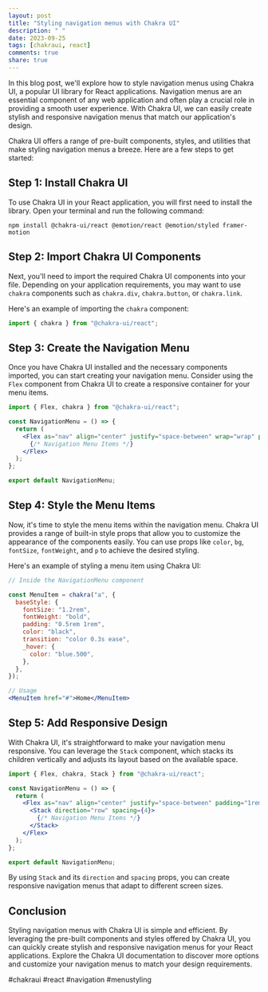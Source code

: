 ```yaml
---
layout: post
title: "Styling navigation menus with Chakra UI"
description: " "
date: 2023-09-25
tags: [chakraui, react]
comments: true
share: true
---
```


In this blog post, we'll explore how to style navigation menus using Chakra UI, a popular UI library for React applications. Navigation menus are an essential component of any web application and often play a crucial role in providing a smooth user experience. With Chakra UI, we can easily create stylish and responsive navigation menus that match our application's design.

Chakra UI offers a range of pre-built components, styles, and utilities that make styling navigation menus a breeze. Here are a few steps to get started:

## Step 1: Install Chakra UI

To use Chakra UI in your React application, you will first need to install the library. Open your terminal and run the following command:

```
npm install @chakra-ui/react @emotion/react @emotion/styled framer-motion
```

## Step 2: Import Chakra UI Components

Next, you'll need to import the required Chakra UI components into your file. Depending on your application requirements, you may want to use `chakra` components such as `chakra.div`, `chakra.button`, or `chakra.link`.

Here's an example of importing the `chakra` component:

```jsx
import { chakra } from "@chakra-ui/react";
```

## Step 3: Create the Navigation Menu

Once you have Chakra UI installed and the necessary components imported, you can start creating your navigation menu. Consider using the `Flex` component from Chakra UI to create a responsive container for your menu items.

```jsx
import { Flex, chakra } from "@chakra-ui/react";

const NavigationMenu = () => {
  return (
    <Flex as="nav" align="center" justify="space-between" wrap="wrap" padding="1rem">
      {/* Navigation Menu Items */}
    </Flex>
  );
};

export default NavigationMenu;
```

## Step 4: Style the Menu Items

Now, it's time to style the menu items within the navigation menu. Chakra UI provides a range of built-in style props that allow you to customize the appearance of the components easily. You can use props like `color`, `bg`, `fontSize`, `fontWeight`, and `p` to achieve the desired styling.

Here's an example of styling a menu item using Chakra UI:

```jsx
// Inside the NavigationMenu component

const MenuItem = chakra("a", {
  baseStyle: {
    fontSize: "1.2rem",
    fontWeight: "bold",
    padding: "0.5rem 1rem",
    color: "black",
    transition: "color 0.3s ease",
    _hover: {
      color: "blue.500",
    },
  },
});

// Usage
<MenuItem href="#">Home</MenuItem>
```

## Step 5: Add Responsive Design

With Chakra UI, it's straightforward to make your navigation menu responsive. You can leverage the `Stack` component, which stacks its children vertically and adjusts its layout based on the available space.

```jsx
import { Flex, chakra, Stack } from "@chakra-ui/react";

const NavigationMenu = () => {
  return (
    <Flex as="nav" align="center" justify="space-between" padding="1rem">
      <Stack direction="row" spacing={4}>
        {/* Navigation Menu Items */}
      </Stack>
    </Flex>
  );
};

export default NavigationMenu;
```

By using `Stack` and its `direction` and `spacing` props, you can create responsive navigation menus that adapt to different screen sizes.

## Conclusion

Styling navigation menus with Chakra UI is simple and efficient. By leveraging the pre-built components and styles offered by Chakra UI, you can quickly create stylish and responsive navigation menus for your React applications. Explore the Chakra UI documentation to discover more options and customize your navigation menus to match your design requirements.

#chakraui #react #navigation #menustyling